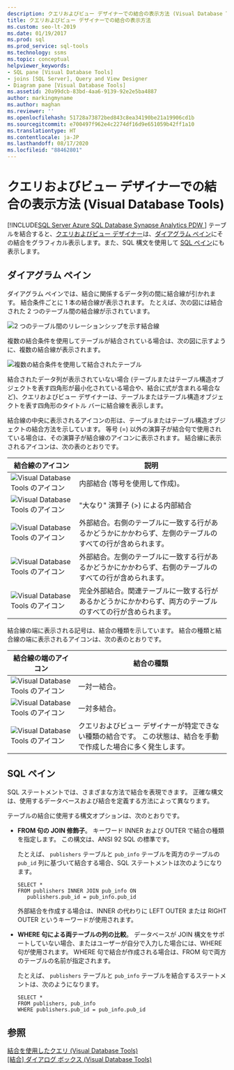 ```yaml
---
description: クエリおよびビュー デザイナーでの結合の表示方法 (Visual Database Tools)
title: クエリおよびビュー デザイナーでの結合の表示方法
ms.custom: seo-lt-2019
ms.date: 01/19/2017
ms.prod: sql
ms.prod_service: sql-tools
ms.technology: ssms
ms.topic: conceptual
helpviewer_keywords:
- SQL pane [Visual Database Tools]
- joins [SQL Server], Query and View Designer
- Diagram pane [Visual Database Tools]
ms.assetid: 20a99dcb-83bd-4aa6-9139-92e2e5ba4887
author: markingmyname
ms.author: maghan
ms.reviewer: ''
ms.openlocfilehash: 51728a73872bed843c8ea34190be21a19906cd1b
ms.sourcegitcommit: e700497f962e4c2274df16d9e651059b42ff1a10
ms.translationtype: HT
ms.contentlocale: ja-JP
ms.lasthandoff: 08/17/2020
ms.locfileid: "88462801"
---
```

# <a name="how-the-query-and-view-designer-represents-joins-visual-database-tools"></a>クエリおよびビュー デザイナーでの結合の表示方法 (Visual Database Tools)
[!INCLUDE[SQL Server Azure SQL Database Synapse Analytics PDW ](../../includes/applies-to-version/sql-asdb-asdbmi-asa-pdw.md)]
 テーブルを結合すると、[クエリおよびビュー デザイナー](../../ssms/visual-db-tools/query-and-view-designer-tools-visual-database-tools.md)は、[ダイアグラム ペイン](../../ssms/visual-db-tools/diagram-pane-visual-database-tools.md)にその結合をグラフィカル表示します。また、SQL 構文を使用して [SQL ペイン](../../ssms/visual-db-tools/sql-pane-visual-database-tools.md)にも表示します。  
  
## <a name="diagram-pane"></a>ダイアグラム ペイン  
ダイアグラム ペインでは、結合に関係するデータ列の間に結合線が引かれます。 結合条件ごとに 1 本の結合線が表示されます。 たとえば、次の図には結合された 2 つのテーブル間の結合線が示されています。  
  
![2 つのテーブル間のリレーションシップを示す結合線](../../ssms/visual-db-tools/media/dv3wbig.gif "2 つのテーブル間のリレーションシップを示す結合線")  
  
複数の結合条件を使用してテーブルが結合されている場合は、次の図に示すように、複数の結合線が表示されます。  
  
![複数の結合条件を使用して結合されたテーブル](../../ssms/visual-db-tools/media/dv3w9n1.gif "複数の結合条件を使用して結合されたテーブル")  
  
結合されたデータ列が表示されていない場合 (テーブルまたはテーブル構造オブジェクトを表す四角形が最小化されている場合や、結合に式が含まれる場合など)、クエリおよびビュー デザイナーは、テーブルまたはテーブル構造オブジェクトを表す四角形のタイトル バーに結合線を表示します。  
  
結合線の中央に表示されるアイコンの形は、テーブルまたはテーブル構造オブジェクトの結合方法を示しています。 等号 (=) 以外の演算子が結合句で使用されている場合は、その演算子が結合線のアイコンに表示されます。 結合線に表示されるアイコンは、次の表のとおりです。  
  
|**結合線のアイコン**|**説明**|  
|----------------------|-------------------|  
|![Visual Database Tools のアイコン](../../ssms/visual-db-tools/media/dv3wbih.gif "Visual Database Tools のアイコン")|内部結合 (等号を使用して作成)。|  
|![Visual Database Tools のアイコン](../../ssms/visual-db-tools/media/dv3wbii.gif "Visual Database Tools のアイコン")|"大なり" 演算子 (>) による内部結合|  
|![Visual Database Tools のアイコン](../../ssms/visual-db-tools/media/dv3wbij.gif "Visual Database Tools のアイコン")|外部結合。右側のテーブルに一致する行があるかどうかにかかわらず、左側のテーブルのすべての行が含められます。|  
|![Visual Database Tools のアイコン](../../ssms/visual-db-tools/media/dv3wbik.gif "Visual Database Tools のアイコン")|外部結合。左側のテーブルに一致する行があるかどうかにかかわらず、右側のテーブルのすべての行が含められます。|  
|![Visual Database Tools のアイコン](../../ssms/visual-db-tools/media/dv3wbil.gif "Visual Database Tools のアイコン")|完全外部結合。関連テーブルに一致する行があるかどうかにかかわらず、両方のテーブルのすべての行が含められます。|  
  
結合線の端に表示される記号は、結合の種類を示しています。 結合の種類と結合線の端に表示されるアイコンは、次の表のとおりです。  
  
|**結合線の端のアイコン**|**結合の種類**|  
|---------------------------------|--------------------|  
|![Visual Database Tools のアイコン](../../ssms/visual-db-tools/media/dv3wbim.gif "Visual Database Tools のアイコン")|一対一結合。|  
|![Visual Database Tools のアイコン](../../ssms/visual-db-tools/media/dv3wbin.gif "Visual Database Tools のアイコン")|一対多結合。|  
|![Visual Database Tools のアイコン](../../ssms/visual-db-tools/media/dv3wbio.gif "Visual Database Tools のアイコン")|クエリおよびビュー デザイナーが特定できない種類の結合です。 この状態は、結合を手動で作成した場合に多く発生します。|  
  
## <a name="sql-pane"></a>SQL ペイン  
SQL ステートメントでは、さまざまな方法で結合を表現できます。 正確な構文は、使用するデータベースおよび結合を定義する方法によって異なります。  
  
テーブルの結合に使用する構文オプションは、次のとおりです。  
  
-   **FROM 句の JOIN 修飾子**。   キーワード INNER および OUTER で結合の種類を指定します。 この構文は、ANSI 92 SQL の標準です。  
  
    たとえば、 `publishers` テーブルと `pub_info` テーブルを両方のテーブルの `pub_id` 列に基づいて結合する場合、SQL ステートメントは次のようになります。  
  
    ```  
    SELECT *  
    FROM publishers INNER JOIN pub_info ON  
       publishers.pub_id = pub_info.pub_id  
    ```  
  
    外部結合を作成する場合は、INNER の代わりに LEFT OUTER または RIGHT OUTER というキーワードが使用されます。  
  
-   **WHERE 句による両テーブルの列の比較**。   データベースが JOIN 構文をサポートしていない場合、またはユーザーが自分で入力した場合には、WHERE 句が使用されます。 WHERE 句で結合が作成される場合は、FROM 句で両方のテーブルの名前が指定されます。  
  
    たとえば、 `publishers` テーブルと `pub_info` テーブルを結合するステートメントは、次のようになります。  
  
    ```  
    SELECT *  
    FROM publishers, pub_info  
    WHERE publishers.pub_id = pub_info.pub_id  
    ```  
  
## <a name="see-also"></a>参照  
[結合を使用したクエリ (Visual Database Tools)](../../ssms/visual-db-tools/query-with-joins-visual-database-tools.md)  
[[結合] ダイアログ ボックス (Visual Database Tools)](../../ssms/visual-db-tools/join-dialog-box-visual-database-tools.md)  
  

